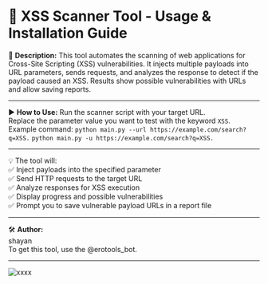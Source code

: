 # 🚀 **XSS Scanner Tool - Usage & Installation Guide**


📝 **Description:**
This tool automates the scanning of web applications for Cross-Site Scripting (XSS) vulnerabilities. 
It injects multiple payloads into URL parameters, sends requests, and analyzes the response to detect 
if the payload caused an XSS. Results show possible vulnerabilities with URLs and allow saving reports.

-----------------------------------------------
▶️ **How to Use:**
Run the scanner script with your target URL.  
Replace the parameter value you want to test with the keyword `XSS`.  
Example command: 
`python main.py --url https://example.com/search?q=XSS.`
`python main.py -u https://example.com/search?q=XSS.`

-----------------------------------------------
💡 The tool will:  
✅ Inject payloads into the specified parameter  
✅ Send HTTP requests to the target URL  
✅ Analyze responses for XSS execution  
✅ Display progress and possible vulnerabilities  
✅ Prompt you to save vulnerable payload URLs in a report file 

-----------------------------------------------
🛠️ **Author:**  
shayan  
To get this tool, use the @erotools_bot.

-----------------------------------------------
![xxxx](https://github.com/user-attachments/assets/b4e2e20f-aaf6-4e0b-9435-163c9ae76bd8)

